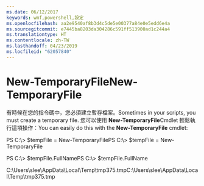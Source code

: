 ```yaml
---
ms.date: 06/12/2017
keywords: wmf,powershell,設定
ms.openlocfilehash: aa2e9540af8b3d4c5de5e00377a84e0e5edd6e4a
ms.sourcegitcommit: e7445ba8203da304286c591ff513900ad1c244a4
ms.translationtype: HT
ms.contentlocale: zh-TW
ms.lasthandoff: 04/23/2019
ms.locfileid: "62057840"
---
```

# <a name="new-temporaryfile"></a><span data-ttu-id="c81ac-102">New-TemporaryFile</span><span class="sxs-lookup"><span data-stu-id="c81ac-102">New-TemporaryFile</span></span>
<span data-ttu-id="c81ac-103">有時候在您的指令碼中，您必須建立暫存檔案。</span><span class="sxs-lookup"><span data-stu-id="c81ac-103">Sometimes in your scripts, you must create a temporary file.</span></span> <span data-ttu-id="c81ac-104">您可以使用 **New-TemporaryFile**Cmdlet 輕鬆執行這項操作︰</span><span class="sxs-lookup"><span data-stu-id="c81ac-104">You can easily do this with the **New-TemporaryFile** cmdlet:</span></span>

<span data-ttu-id="c81ac-105">PS C:\\&gt; $tempFile = New-TemporaryFile</span><span class="sxs-lookup"><span data-stu-id="c81ac-105">PS C:\\&gt; $tempFile = New-TemporaryFile</span></span>

<span data-ttu-id="c81ac-106">PS C:\\&gt; $tempFile.FullName</span><span class="sxs-lookup"><span data-stu-id="c81ac-106">PS C:\\&gt; $tempFile.FullName</span></span>

<span data-ttu-id="c81ac-107">C:\\Users\\slee\\AppData\\Local\\Temp\\tmp375.tmp</span><span class="sxs-lookup"><span data-stu-id="c81ac-107">C:\\Users\\slee\\AppData\\Local\\Temp\\tmp375.tmp</span></span>
